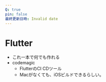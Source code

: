 ```yaml
---
Q: true
pin: false
最終更新日時: Invalid date
---
```

# Flutter

- これ一本で何でも作れる
- codemagic
    - FlutterのCI CDツール
    - Macがなくても、iOSビルドできるらしい。
